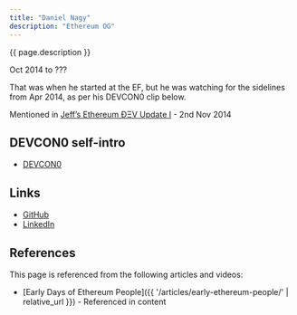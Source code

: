 ```yaml
---
title: "Daniel Nagy"
description: "Ethereum OG"
---
```


{{ page.description }}

Oct 2014 to ???

That was when he started at the EF, but he was watching for the sidelines from Apr 2014, as per his DEVCON0 clip below.

Mentioned in [Jeff’s Ethereum ÐΞV Update I](https://blog.ethereum.org/2014/11/02/jeffs-ethereum-dev-update) - 2nd Nov 2014

## DEVCON0 self-intro
- [DEVCON0](https://youtu.be/_BvvUlKDqp0?t=21m10s)

## Links
- [GitHub](https://github.com/nagydani)
- [LinkedIn](https://www.linkedin.com/in/daniel-a-nagy-4b52962/)

## References

This page is referenced from the following articles and videos:

- [Early Days of Ethereum People]({{ '/articles/early-ethereum-people/' | relative_url }}) - Referenced in content
